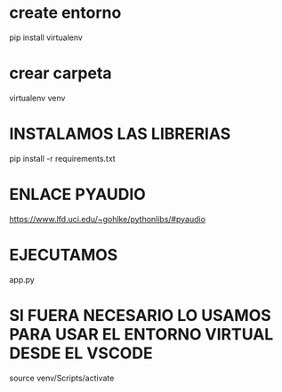 # create entorno

pip install virtualenv

# crear carpeta

virtualenv venv

# INSTALAMOS LAS LIBRERIAS

pip install -r requirements.txt


# ENLACE PYAUDIO

https://www.lfd.uci.edu/~gohlke/pythonlibs/#pyaudio

# EJECUTAMOS  

app.py

# SI FUERA NECESARIO LO USAMOS PARA USAR EL ENTORNO VIRTUAL DESDE EL VSCODE
source venv/Scripts/activate